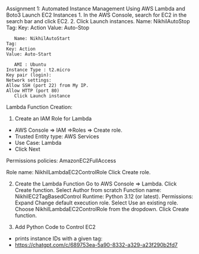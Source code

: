 Assignment 1: Automated Instance Management Using AWS Lambda and Boto3
Launch EC2 Instances
	1. In the AWS Console, search for EC2 in the search bar and click EC2.
	2. Click Launch instances.
		Name: NikhilAutoStop
		Tag:
		Key: Action
		Value: Auto-Stop

       Name: NikhilAutoStart
	Tag:
	Key: Action
	Value: Auto-Start
       
       AMI : Ubuntu
	Instance Type : t2.micro
	Key pair (login):
	Network settings:
	Allow SSH (port 22) from My IP.
	Allow HTTP (port 80) 
       Click Launch instance

















Lambda Function Creation:
1. Create an IAM Role for Lambda
* AWS Console => IAM =>Roles => Create role.
* Trusted Entity type: AWS Services
* Use Case: Lambda
* Click Next


Permissions policies: AmazonEC2FullAccess



Role name: NikhilLambdaEC2ControlRole
Click Create role.





2. Create the Lambda Function
Go to AWS Console => Lambda.
Click Create function.
Select Author from scratch
Function name: NikhilEC2TagBasedControl
Runtime: Python 3.12 (or latest).
Permissions:
Expand Change default execution role.
Select Use an existing role.
Choose NikhilLambdaEC2ControlRole from the dropdown.
Click Create function.








3. Add Python Code to Control EC2
* prints instance IDs with a given tag:
* https://chatgpt.com/c/689753ea-5a90-8332-a329-a23f290b2fd7

